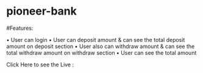 # pioneer-bank

#Features:

•	User can login
•	User can deposit amount & can see the total deposit amount on deposit section
•	User also can withdraw amount & can see the total withdraw amount on withdraw section
•	User can see the total amount

Click Here to see the Live : 

